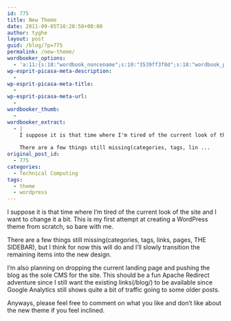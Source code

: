 ```yaml
---
id: 775
title: New Theme
date: 2011-09-05T10:28:58+00:00
author: tyghe
layout: post
guid: /blog/?p=775
permalink: /new-theme/
wordbooker_options:
  - 'a:11:{s:18:"wordbook_noncename";s:10:"3539ff3f8d";s:18:"wordbook_page_post";s:4:"-100";s:18:"wordbook_orandpage";s:1:"2";s:23:"wordbook_default_author";s:1:"2";s:23:"wordbook_extract_length";s:3:"256";s:19:"wordbook_actionlink";s:3:"300";s:26:"wordbooker_publish_default";s:2:"on";s:18:"wordbook_attribute";s:31:"Posted a new post on their blog";s:29:"wordbooker_status_update_text";s:35:": New blog post :  %title% - %link%";s:20:"wordbook_comment_get";s:2:"on";s:17:"wordbook_new_post";s:1:"1";}'
wp-esprit-picasa-meta-description:
  - 
wp-esprit-picasa-meta-title:
  - 
wp-esprit-picasa-meta-url:
  - 
wordbooker_thumb:
  - 
wordbooker_extract:
  - |
    I suppose it is that time where I'm tired of the current look of the site and I want to change it a bit. This is my first attempt at creating a Wordpress theme from scratch, so bare with me.
    
    There are a few things still missing(categories, tags, lin ...
original_post_id:
  - 775
categories:
  - Technical Computing
tags:
  - theme
  - wordpress
---
```

I suppose it is that time where I&#8217;m tired of the current look of the site and I want to change it a bit. This is my first attempt at creating a WordPress theme from scratch, so bare with me.

<!--more-->There are a few things still missing(categories, tags, links, pages, THE SIDEBAR), but I think for now this will do and I&#8217;ll slowly transition the remaining items into the new design.

I&#8217;m also planning on dropping the current landing page and pushing the blog as the sole CMS for the site. This should be a fun Apache Redirect adventure since I still want the existing links(/blog/<post>) to be available since Google Analytics still shows quite a bit of traffic going to some older posts.

Anyways, please feel free to comment on what you like and don&#8217;t like about the new theme if you feel inclined.
